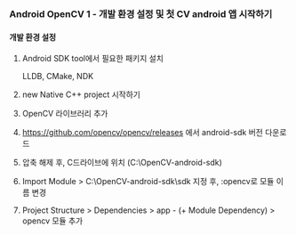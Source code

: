 ### Android OpenCV 1 - 개발 환경 설정 및 첫 CV android 앱 시작하기



#### 개발 환경 설정

1. Android SDK tool에서 필요한 패키지 설치

   LLDB, CMake, NDK

2. new Native C++ project 시작하기

3. OpenCV 라이브러리 추가

4. https://github.com/opencv/opencv/releases 에서 android-sdk 버전 다운로드

5. 압축 해제 후, C드라이브에 위치 (C:\OpenCV-android-sdk)

6. Import Module > C:\OpenCV-android-sdk\sdk 지정 후, :opencv로 모듈 이름 변경

7. Project Structure > Dependencies > app - (+ Module Dependency) > opencv 모듈 추가